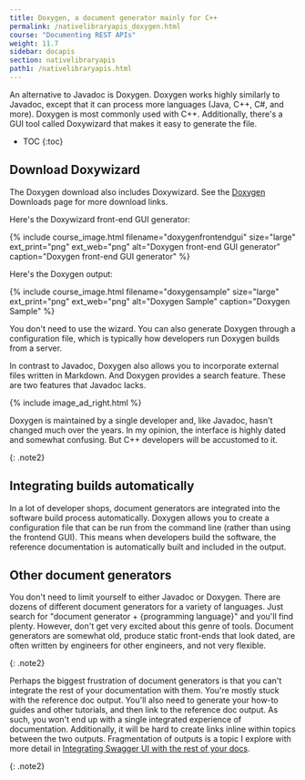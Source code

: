 ```yaml
---
title: Doxygen, a document generator mainly for C++
permalink: /nativelibraryapis_doxygen.html
course: "Documenting REST APIs"
weight: 11.7
sidebar: docapis
section: nativelibraryapis
path1: /nativelibraryapis.html
---
```


An alternative to Javadoc is Doxygen. Doxygen works highly similarly to Javadoc, except that it can process more languages (Java, C++, C#, and more). Doxygen is most commonly used with C++. Additionally, there's a GUI tool called Doxywizard that makes it easy to generate the file.

* TOC
{:toc}

## Download Doxywizard

The Doxygen download also includes Doxywizard. See the [Doxygen](http://www.doxygen.nl/download.html) Downloads page for more download links.

Here's the Doxywizard front-end GUI generator:

{% include course_image.html filename="doxygenfrontendgui" size="large" ext_print="png" ext_web="png" alt="Doxygen front-end GUI generator" caption="Doxygen front-end GUI generator" %}

Here's the Doxygen output:

{% include course_image.html filename="doxygensample" size="large" ext_print="png" ext_web="png" alt="Doxygen Sample" caption="Doxygen Sample" %}

You don't need to use the wizard. You can also generate Doxygen through a configuration file, which is typically how developers run Doxygen builds from a server.

In contrast to Javadoc, Doxygen also allows you to incorporate external files written in Markdown. And Doxygen provides a search feature. These are two features that Javadoc lacks.

{% include image_ad_right.html %}

Doxygen is maintained by a single developer and, like Javadoc, hasn't changed much over the years. In my opinion, the interface is highly dated and somewhat confusing. But C++ developers will be accustomed to it.

{: .note2}

## Integrating builds automatically

In a lot of developer shops, document generators are integrated into the software build process automatically. Doxygen allows you to create a configuration file that can be run from the command line (rather than using the frontend GUI). This means when developers build the software, the reference documentation is automatically built and included in the output.

## Other document generators

You don't need to limit yourself to either Javadoc or Doxygen. There are dozens of different document generators for a variety of languages. Just search for "document generator + {programming language}" and you'll find plenty. However, don't get very excited about this genre of tools. Document generators are somewhat old, produce static front-ends that look dated, are often written by engineers for other engineers, and not very flexible.

{: .note2}

Perhaps the biggest frustration of document generators is that you can't integrate the rest of your documentation with them. You're mostly stuck with the reference doc output. You'll also need to generate your how-to guides and other tutorials, and then link to the reference doc output. As such, you won't end up with a single integrated experience of documentation. Additionally, it will be hard to create links inline within topics between the two outputs. Fragmentation of outputs is a topic I explore with more detail in [Integrating Swagger UI with the rest of your docs](pubapis_combine_swagger_and_guide.html).

{: .note2}
